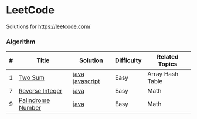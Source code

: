 LeetCode
========
Solutions for https://leetcode.com/
###  Algorithm

| # | Title | Solution | Difficulty | Related Topics |
|---| ----- | -------- | ---------- | ---------- |
|1|[Two Sum](https://leetcode.com/problems/two-sum/) | [java javascript](./algorithms/1.TwoSum.md)|Easy|Array Hash Table|
|7|[Reverse Integer](https://leetcode.com/problems/reverse-integer/) | [java](./algorithms/7.ReverseInteger.md)|Easy|Math|
|9|[Palindrome Number](https://leetcode.com/problems/palindrome-number/) | [java](./algorithms/9.PalindromeNumber.md)|Easy|Math|